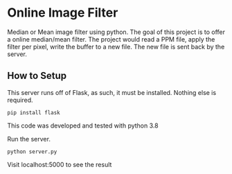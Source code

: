# Online Image Filter
Median or Mean image filter using python. The goal of this project is to offer a online median/mean filter. The project would read a PPM file, apply the filter per pixel, write the buffer to a new file. The new file is sent back by the server. 

## How to Setup
This server runs off of Flask, as such, it must be installed. Nothing else is required.
```
pip install flask
```
 This code was developed and tested with python 3.8

Run the server. 
```
python server.py
```
Visit localhost:5000 to see the result
